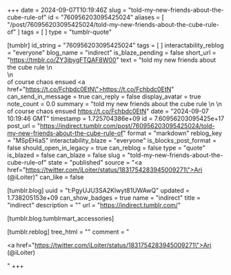 +++
date = 2024-09-07T10:19:46Z
slug = "told-my-new-friends-about-the-cube-rule-of"
id = "760956203095425024"
aliases = [ "/post/760956203095425024/told-my-new-friends-about-the-cube-rule-of" ]
tags = [ ]
type = "tumblr-quote"

[tumblr]
id_string = "760956203095425024"
tags = [ ]
interactability_reblog = "everyone"
blog_name = "indirect"
is_blaze_pending = false
short_url = "https://tmblr.co/ZY3jbygFTQAF8W00"
text = "told my new friends about the cube rule \n<br/>\n<br/>of course chaos ensued <a href=\"https://t.co/Fchbdc0EtN\">https://t.co/Fchbdc0EtN</a>"
can_send_in_message = true
can_reply = false
display_avatar = true
note_count = 0.0
summary = "told my new friends about the cube rule \n \n of course chaos ensued https://t.co/Fchbdc0EtN"
date = "2024-09-07 10:19:46 GMT"
timestamp = 1.725704386e+09
id = 7.60956203095425e+17
post_url = "https://indirect.tumblr.com/post/760956203095425024/told-my-new-friends-about-the-cube-rule-of"
format = "markdown"
reblog_key = "MSpEHiaS"
interactability_blaze = "everyone"
is_blocks_post_format = false
should_open_in_legacy = true
can_reblog = false
type = "quote"
is_blazed = false
can_blaze = false
slug = "told-my-new-friends-about-the-cube-rule-of"
state = "published"
source = "<a href=\"https://twitter.com/iLoiter/status/1831754283945009271\">Ari (@iLoiter)</a>"
can_like = false

[tumblr.blog]
uuid = "t:PgyUJU3SA2Klwyt81UWAwQ"
updated = 1.738205153e+09
can_show_badges = true
name = "indirect"
title = "indirect"
description = ""
url = "https://indirect.tumblr.com/"

[tumblr.blog.tumblrmart_accessories]

[tumblr.reblog]
tree_html = ""
comment = "<p><a href=\"https://twitter.com/iLoiter/status/1831754283945009271\">Ari (@iLoiter)</a></p>"
+++
